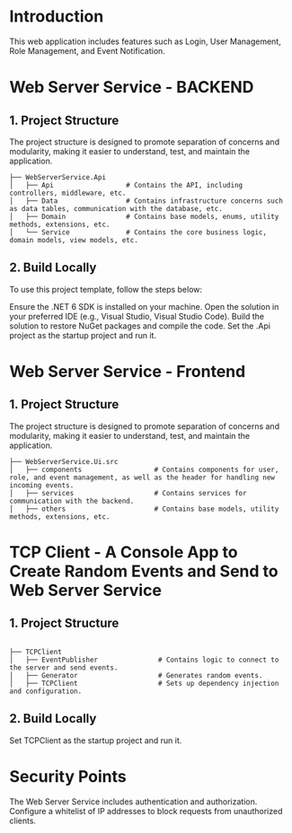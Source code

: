 # Introduction
This web application includes features such as Login, User Management, Role Management, and Event Notification.

# Web Server Service - BACKEND
## 1. Project Structure

The project structure is designed to promote separation of concerns and modularity, making it easier to understand, test, and maintain the application.
```
├── WebServerService.Api
│   ├── Api                  # Contains the API, including controllers, middleware, etc.
│   ├── Data                 # Contains infrastructure concerns such as data tables, communication with the database, etc.
│   ├── Domain               # Contains base models, enums, utility methods, extensions, etc.
│   └── Service              # Contains the core business logic, domain models, view models, etc.
```
## 2. Build Locally
To use this project template, follow the steps below:

Ensure the .NET 6 SDK is installed on your machine.
Open the solution in your preferred IDE (e.g., Visual Studio, Visual Studio Code).
Build the solution to restore NuGet packages and compile the code.
Set the .Api project as the startup project and run it.
# Web Server Service - Frontend

## 1. Project Structure
The project structure is designed to promote separation of concerns and modularity, making it easier to understand, test, and maintain the application.
```
├── WebServerService.Ui.src
│   ├── components                  # Contains components for user, role, and event management, as well as the header for handling new incoming events.
│   ├── services                    # Contains services for communication with the backend.
│   ├── others                      # Contains base models, utility methods, extensions, etc.
```

# TCP Client - A Console App to Create Random Events and Send to Web Server Service

## 1. Project Structure
```

├── TCPClient
│   ├── EventPublisher               # Contains logic to connect to the server and send events.
│   ├── Generator                    # Generates random events.
│   ├── TCPClient                    # Sets up dependency injection and configuration.
```

## 2. Build Locally
Set TCPClient as the startup project and run it.

# Security Points
The Web Server Service includes authentication and authorization. Configure a whitelist of IP addresses to block requests from unauthorized clients.